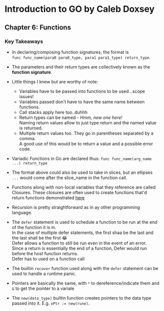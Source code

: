 # Introduction to GO by Caleb Doxsey

## Chapter 6: Functions

### Key Takeaways
- In declaring/composing function signatures, the format is  
`func func_name(para0 para0_type, para1 para1_type) return_type`.

- The parameters and their return types are collectively known as the **function signature**.

- Little things I knew but are worthy of note:  
  - Variables have to be passed into functions to be used...scope issues!
  - Variables passed don't have to have the same name between functions.
  - Call stacks apply here too..duhhh
  - Return types can be named - _Hmm, new one here!_  
  Naming return values allow to just type return and the named value is returned.
  - Multiple return values too. They go in parentheses separated by a comma.  
  A good use of this would be to return a value and a possible error code.

- Variadic Functions in Go are declared thus: `func func_name(arg_name ...) return_type`

- The format above could also be used to take in slices, but an ellipses `...` would come after the slice_name in the function call.

- Functions along with non-local variables that they reference are called Closures. These closures are often used to create functions that'd return functions demonstrated [here](closure_v3.go)

- Recursion is pretty straightforward as in ay other programming language.

- The `defer` statement is used to schedule a function to be run at the end of the function it is in.  
In the case of multiple defer statements, the first shaa be the last and the last shall be the first 😂  
Defer allows a function to still be run even in the event of an error.  
Since a return is essentially the end of a function, Defer would run before the host function returns.  
Defer has to used on a function call

- The builtin `recover` function used along with the `defer` statement can be used to handle a runtime panic.

- Pointers are basically the same, with `*` to dereference/indicate them and `&` to get the pointer to a variale 

- The `new(data_type)` builtin function creates pointers to the data type passed into it. E.g. `xPtr := new(rune)`.
